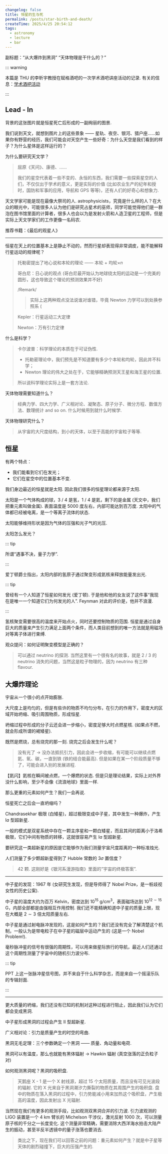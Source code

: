 ```yaml
---
changelog: false
title: 恒星的生与死
permalink: /posts/star-birth-and-death/
createTime: 2025/4/25 20:54:12
tags:
  - astronomy
  - lecture
  - bar
---
```


副标题：“从大爆炸到黑洞” “天体物理是干什么的？”

::: warning

本篇是 THU 的李昕宇教授在赋格酒吧的一次学术酒吧讲座活动的记录. 有关的信息：[学术酒吧活动](https://www.xiaohongshu.com/explore/68083338000000001c0143f8?app_platform=android&ignoreEngage=true&app_version=8.80.0&share_from_user_hidden=true&xsec_source=app_share&type=normal&xsec_token=CBbPB5pEU1iMb9bd64Rs8rYP7YSx5_1Gp1RKtZJzbCvmU=&author_share=1&xhsshare=WeixinSession&shareRedId=ODtDMjs9Sk02NzUyOTgwNjdJOTpGNUs7&apptime=1745412093&share_id=2b9280a43de44ab89504694aeafd3cfd&share_channel=wechat)

:::

## Lead - In

背景的这张图片就是恒星死亡后形成的一副绚丽的图景.

我们说到天文，就想到图片上的这些景象 —— 星轨、夜空、银河、猎户座……如果你有野营的经历，我们可能会对天空产生一些好奇：为什么天空是我们看到的样子？为什么星体是这样运行的？

为什么要研究天文学？

> 屈原《天问》、康德、……
>
> 我们的星空代表着一些不变的、永恒的东西，我们需要一些探索星空的人们，不仅仅出于学术的意义，更是实际的价值 (比如农业生产的纪年和授时，国防和军事的应用，导航和 GPS 等等)，还有人们的好奇心和想象力.

天文学家可能是现在最像大祭司的人. astrophysicists，究竟是什么样的人？在大众的眼光中，可能很多人认为他们是研究占星术的巫师，同学可能觉得他们是一群泡在图书馆里面的计算者，很多人也会以为是发射火箭和人造卫星的工程师，但是实际上天文学家们的工作更像一名码农.

推荐书籍：《最后的观星人》

---

恒星在天上的位置基本上是静止不动的，然而行星却表现得非常调皮，能不能解释行星运动的规律呢？

> 托勒密提出了地心说和本轮的理论 —— 本轮 + 均轮$\times n$
>
> 哥白尼：日心说的观点 (哥白尼最开始认为地球绕太阳的运动是一个完美的圆形，这也导致这个理论的预测效果并不好)
>
> /Remark/
>
> > 实际上这两种观点没法说谁对谁错，毕竟 Newton 力学可以到处换参照系 (
>
> Kepler：行星运动三大定律
>
> Newton：万有引力定律

什么是科学？

> 卡尔波普：科学理论的本质在于可证伪性.
>
> - 托勒密理论中，我们预先是不知道要有多少个本轮和均轮，因此并不科学；
> - Newton 理论的伟大之处在于，它能够精确预测天王星和海王星的位置.
>
> 所以说科学理论实际上是一套方法论.

天体物理需要知道什么？

> 经典力学、四大力学、广义相对论、凝聚态、原子分子、微分方程、数值方法、数理统计 and so on. 什么时候用到就什么时候学.

天体物理研究什么？

> 从宇宙的大尺度结构，到小的天体，以至于高能的宇宙粒子等等.

## 恒星

有两个特点：

- 我们能看到它们在发光；
- 它们在星空中的位置基本不变.

我们身边最近的恒星就是太阳. 因此我们很多的恒星理论都来源于太阳.

太阳是一个气体构成的球，3 / 4 是氢，1 / 4 是氦，剩下的是金属 (天文中，我们把重元素叫做金属). 表面温度是 5000 度左右，内部可能达到百万度. 太阳中的气体都已经被电离，是一个等离子流体的状态.

太阳能够维持形状是因为气体的压强和光子气的光压.

太阳怎么发光？

::: tip

所谓“遇事不决，量子力学”.

:::

爱丁顿爵士指出，太阳内部的氢原子通过聚变形成氦核来释放能量发出光.

::: tip

曾经有一个人知道了恒星如何发光 (爱丁顿). 于是他和他的女友说了这件事“我现在是唯一一个知道它们为何发光的人”. Feynman 对此的评价是，他并不浪漫.

:::

氢核聚变需要很高的温度来开始点火，同时还要控制物质的范围. 恒星是通过自身巨大的质量来产生引力满足上面两个条件，而人类目前想到的唯一方法就是用磁场对等离子体进行束缚.

观众提问：如何证明聚变模型是正确的？

> 可以通过 neutrino 的探测. 当然这里有一个很有名的故事，就是 2 / 3 的 neutrino 消失的问题，当然这是粒子物理的，因为 neutrino 有三种 flavour.

## 大爆炸理论

宇宙从一个很小的点开始膨胀.

大尺度上是均匀的，但是有些许的物质不均匀分布，在引力的作用下，密度大的区域开始坍缩、吸引周围物质，形成恒星.

坍缩过程中形成的分子云还会进一步缩小，密度足够大时点燃星核. (如果点不燃，就会形成所谓的褐矮星).

既然是燃烧，总有烧完的那一刻. 烧完之后会发生什么呢？

> 没有光了 $\longrightarrow$ 没办法抵抗引力，因此会进一步收缩，有可能可以继续点燃氦、氧、碳，一直到铁 (铁的结合能最高). 但是如果在某一个阶段质量不够了，可能会进入别的发展进程.

【氦闪】氦核在瞬间被点燃，一个爆燃的状态. 但是只是理论结果，实际上对外界没什么影响，至少不会像《流浪地球》里面一样.

那么更重的元素如何产生？我们一会再说.

恒星死亡之后会一直坍缩吗？

Chandrasekhar 极限 (白矮星)，超过极限变成中子星，其中发生一种爆炸，产生 $\text{I}a$ 型超新星.

一般的模式是双星系统中存在一颗主序星和一颗白矮星，而且其间的距离小于洛希极限，它们中间有物质的转移，这就很容易产生 $\text{I}a$ 型超新星.

要研究这一类超新星的原因是它能够作为我们测量宇宙尺度距离的一种标准烛光.

人们测量了多少颗超新星得到了 Hubble 常数的 $3\sigma$ 置信度？

> 42 颗. 这刚好是《银河系漫游指南》里面的“宇宙的终极答案”.

---

中子星的发现：1967 年 (女研究生发现，但是导师得了 Nobel Prize，是一桩歧视女性的历史公案).

中子星的温度大约为百万 Kelvin，密度达到 $10^{15}\text{ g/cm}^3$，表面磁场达到 $10^{12\sim15}\text{ G}$，内部全部都是由强相互作用控制. 我们还不能精确知道中子星的质量上限，现在大概是 $2\sim3$ 倍太阳质量左右.

中子星是通过射电脉冲发现的，这是如何产生的？我们还没有完全了解清楚这个机制，一般认为是带电粒子在中子星的磁层中运动产生的 (这是一个 Nobel Problem!).

毫秒脉冲星的信号有很强的周期性，可以用来做星际旅行的导航，最近人们还通过这个周期性测量了宇宙中的随机引力波分布.

::: tip

PPT 上这一张脉冲星信号图，并不来自于什么科学杂志，而是来自一个摇滚乐队的专辑封面.

:::

---

更大质量的坍缩，我们还没有已知的机制对这种过程进行阻止，因此我们认为它们都会变成黑洞.

中子星形成黑洞的过程会产生 $\text{II}$ 型超新星.

广义相对论：引力是质量产生的时空的弯曲.

黑洞无毛定理：三个参数确定一个黑洞 —— 质量、角动量和电荷.

黑洞可以有温度，那么也就能有黑体辐射 $\longrightarrow$ Hawkin 辐射 (真空涨落的正负粒子对)

如何观测黑洞呢？黑洞的吸积盘.

> 天鹅座 X - 1 是一个 X 射线源，超过 15 个太阳质量，而且没有可见光波段的辐射. 它的 X 光来自于黑洞潮汐力撕裂的物质在其周围产生的吸积盘. 盘中的物质在落入黑洞的过程中，引力势能减小用来加热这个吸积盘，产生极高的温度，因此发射出 X 光辐射.

当然现在我们有更多的观测手段，比如观测双黑洞合并的引力波. 引力波观测的 LIGO 装置是一个 $4\text{ km}$ 臂长的 Michelson 干涉仪，激光反射 1000 次，可以测量原子核的千分之一长度变化. 这个测量非常精确，需要消除大西洋海水拍击大陆产生的振动，甚至半反半透镜中的量子涨落也要消去.

> 类比之下，现在我们可以回答之前的问题：重元素如何产生？就是中子星等天体的剧烈碰撞下，巨大的压强产生的.

